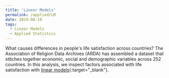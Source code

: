 ```yaml
---
title: 'Linear Models'
permalink: /applied/LM
date: 2019-08-19
tags:
  - Linear Models
  - Applied Statistics
---
```


What causes differences in people's life satisfaction across countries? The Association of Religion Data Archives (ARDA) has assembled a dataset that stitches together economic, social and demographic variables across 252 countries. In this analysis, we inspect factors associated with life satisfaction with [linear models](/stats/OLS.html){:target="_blank"}.

